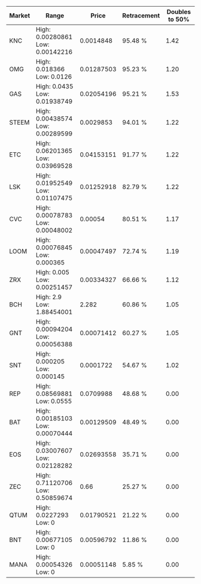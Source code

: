 | Market | Range | Price| Retracement | Doubles to 50% |
| --- | --- | --- | --- | --- |
| KNC | High: 0.00280861<br />Low: 0.00142216 | 0.0014848 | 95.48 % | 1.42 |
| OMG | High: 0.018366<br />Low: 0.0126 | 0.01287503 | 95.23 % | 1.20 |
| GAS | High: 0.0435<br />Low: 0.01938749 | 0.02054196 | 95.21 % | 1.53 |
| STEEM | High: 0.00438574<br />Low: 0.00289599 | 0.0029853 | 94.01 % | 1.22 |
| ETC | High: 0.06201365<br />Low: 0.03969528 | 0.04153151 | 91.77 % | 1.22 |
| LSK | High: 0.01952549<br />Low: 0.01107475 | 0.01252918 | 82.79 % | 1.22 |
| CVC | High: 0.00078783<br />Low: 0.00048002 | 0.00054 | 80.51 % | 1.17 |
| LOOM | High: 0.00076845<br />Low: 0.000365 | 0.00047497 | 72.74 % | 1.19 |
| ZRX | High: 0.005<br />Low: 0.00251457 | 0.00334327 | 66.66 % | 1.12 |
| BCH | High: 2.9<br />Low: 1.88454001 | 2.282 | 60.86 % | 1.05 |
| GNT | High: 0.00094204<br />Low: 0.00056388 | 0.00071412 | 60.27 % | 1.05 |
| SNT | High: 0.000205<br />Low: 0.000145 | 0.0001722 | 54.67 % | 1.02 |
| REP | High: 0.08569881<br />Low: 0.0555 | 0.0709988 | 48.68 % | 0.00 |
| BAT | High: 0.00185103<br />Low: 0.00070444 | 0.00129509 | 48.49 % | 0.00 |
| EOS | High: 0.03007607<br />Low: 0.02128282 | 0.02693558 | 35.71 % | 0.00 |
| ZEC | High: 0.71120706<br />Low: 0.50859674 | 0.66 | 25.27 % | 0.00 |
| QTUM | High: 0.0227293<br />Low: 0 | 0.01790521 | 21.22 % | 0.00 |
| BNT | High: 0.00677105<br />Low: 0 | 0.00596792 | 11.86 % | 0.00 |
| MANA | High: 0.00054326<br />Low: 0 | 0.00051148 | 5.85 % | 0.00 |
